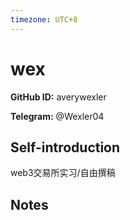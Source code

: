 ```yaml
---
timezone: UTC+8
---
```


# wex

**GitHub ID:** averywexler

**Telegram:** @Wexler04

## Self-introduction

web3交易所实习/自由撰稿

## Notes

<!-- Content_START -->


<!-- Content_END -->
